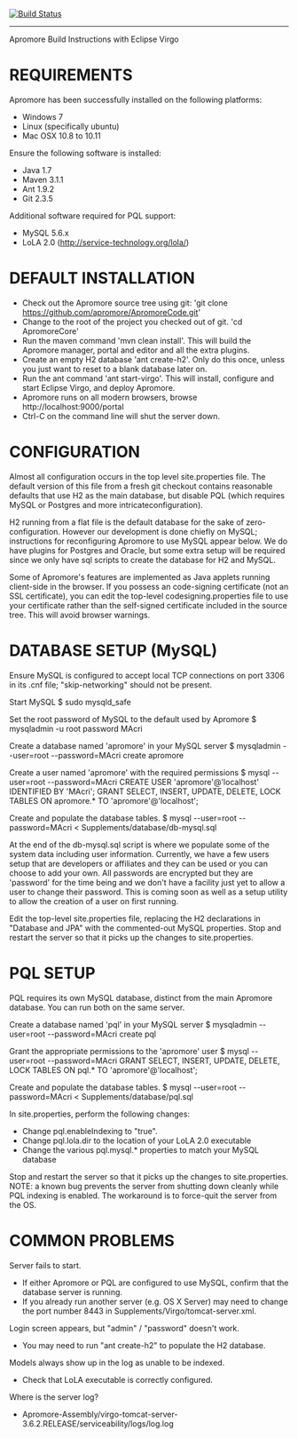[![Build Status](https://travis-ci.org/spacegaier/ApromoreCode.svg?branch=master)](https://travis-ci.org/spacegaier/ApromoreCode)

----------------------------------------------------------------------------------------

Apromore Build Instructions with Eclipse Virgo


REQUIREMENTS
============

Apromore has been successfully installed on the following platforms:
- Windows 7
- Linux (specifically ubuntu)
- Mac OSX 10.8 to 10.11

Ensure the following software is installed:
- Java 1.7
- Maven 3.1.1
- Ant 1.9.2
- Git 2.3.5

Additional software required for PQL support:
- MySQL 5.6.x
- LoLA 2.0 (http://service-technology.org/lola/)


DEFAULT INSTALLATION
====================

* Check out the Apromore source tree using git: 'git clone https://github.com/apromore/ApromoreCode.git'
* Change to the root of the project you checked out of git.  'cd ApromoreCore'
* Run the maven command 'mvn clean install'. This will build the Apromore manager, portal and editor and all the extra plugins.
* Create an empty H2 database 'ant create-h2'.  Only do this once, unless you just want to reset to a blank database later on.
* Run the ant command 'ant start-virgo'. This will install, configure and start Eclipse Virgo, and deploy Apromore.
* Apromore runs on all modern browsers, browse http://localhost:9000/portal
* Ctrl-C on the command line will shut the server down.


CONFIGURATION
=============

Almost all configuration occurs in the top level site.properties file.  The default version of this file from a fresh git
checkout contains reasonable defaults that use H2 as the main database, but disable PQL (which requires MySQL or Postgres and
more intricateconfiguration).

H2 running from a flat file is the default database for the sake of zero-configuration.
However our development is done chiefly on MySQL; instructions for reconfiguring Apromore to use MySQL appear below.
We do have plugins for Postgres and Oracle, but some extra setup will be required since we only have sql scripts to create the
database for H2 and MySQL.

Some of Apromore's features are implemented as Java applets running client-side in the browser.  If you possess an code-signing
certificate (not an SSL certificate), you can edit the top-level codesigning.properties file to use your certificate rather
than the self-signed certificate included in the source tree.  This will avoid browser warnings.


DATABASE SETUP (MySQL)
======================

Ensure MySQL is configured to accept local TCP connections on port 3306 in its .cnf file; "skip-networking" should not be present.

Start MySQL
$ sudo mysqld_safe

Set the root password of MySQL to the default used by Apromore
$ mysqladmin -u root password MAcri

Create a database named 'apromore' in your MySQL server
$ mysqladmin --user=root --password=MAcri create apromore

Create a user named 'apromore' with the required permissions
$ mysql --user=root --password=MAcri
	CREATE USER 'apromore'@'localhost' IDENTIFIED BY 'MAcri';
	GRANT SELECT, INSERT, UPDATE, DELETE, LOCK TABLES ON apromore.* TO 'apromore'@'localhost';

Create and populate the database tables.
$ mysql --user=root --password=MAcri < Supplements/database/db-mysql.sql

At the end of the db-mysql.sql script is where we populate some of the system data including user information. Currently, we have a few users setup that are developers or affiliates and they can be used or you can choose to add your own.  All passwords are encrypted but they are 'password' for the time being and we don't have a facility just yet to allow a user to change their password. This is coming soon as well as a setup utility to allow the creation of a user on first running.

Edit the top-level site.properties file, replacing the H2 declarations in "Database and JPA" with the commented-out MySQL properties.
Stop and restart the server so that it picks up the changes to site.properties.


PQL SETUP
=========

PQL requires its own MySQL database, distinct from the main Apromore database.  You can run both on the same server.

Create a database named 'pql' in your MySQL server
$ mysqladmin --user=root --password=MAcri create pql

Grant the appropriate permissions to the 'apromore' user
$ mysql --user=root --password=MAcri
	GRANT SELECT, INSERT, UPDATE, DELETE, LOCK TABLES ON pql.* TO 'apromore'@'localhost';

Create and populate the database tables.
$ mysql --user=root --password=MAcri < Supplements/database/pql.sql

In site.properties, perform the following changes:
* Change pql.enableIndexing to "true".
* Change pql.lola.dir to the location of your LoLA 2.0 executable
* Change the various pql.mysql.* properties to match your MySQL database

Stop and restart the server so that it picks up the changes to site.properties.
NOTE: a known bug prevents the server from shutting down cleanly while PQL indexing is enabled.
The workaround is to force-quit the server from the OS.


COMMON PROBLEMS
===============

Server fails to start.
* If either Apromore or PQL are configured to use MySQL, confirm that the database server is running.
* If you already run another server (e.g. OS X Server) may need to change the port number 8443 in Supplements/Virgo/tomcat-server.xml.

Login screen appears, but "admin" / "password" doesn't work.
* You may need to run "ant create-h2" to populate the H2 database.

Models always show up in the log as unable to be indexed.
* Check that LoLA executable is correctly configured.

Where is the server log?
* Apromore-Assembly/virgo-tomcat-server-3.6.2.RELEASE/serviceability/logs/log.log
